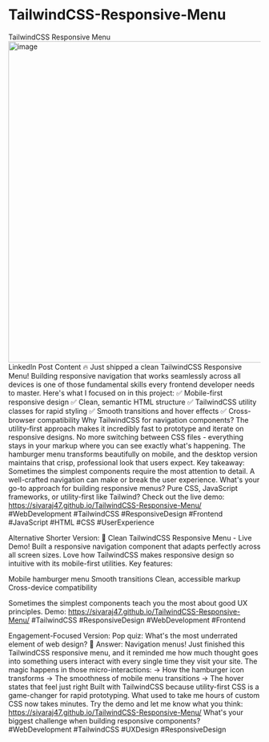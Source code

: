 # TailwindCSS-Responsive-Menu
TailwindCSS Responsive Menu
<img width="1366" height="641" alt="image" src="https://github.com/user-attachments/assets/29943d3c-10d4-4038-be8a-51abef94ad8b" />
LinkedIn Post Content
🔥 Just shipped a clean TailwindCSS Responsive Menu!
Building responsive navigation that works seamlessly across all devices is one of those fundamental skills every frontend developer needs to master.
Here's what I focused on in this project:
✅ Mobile-first responsive design
✅ Clean, semantic HTML structure
✅ TailwindCSS utility classes for rapid styling
✅ Smooth transitions and hover effects
✅ Cross-browser compatibility
Why TailwindCSS for navigation components?
The utility-first approach makes it incredibly fast to prototype and iterate on responsive designs. No more switching between CSS files - everything stays in your markup where you can see exactly what's happening.
The hamburger menu transforms beautifully on mobile, and the desktop version maintains that crisp, professional look that users expect.
Key takeaway: Sometimes the simplest components require the most attention to detail. A well-crafted navigation can make or break the user experience.
What's your go-to approach for building responsive menus? Pure CSS, JavaScript frameworks, or utility-first like Tailwind?
Check out the live demo: https://sivaraj47.github.io/TailwindCSS-Responsive-Menu/
#WebDevelopment #TailwindCSS #ResponsiveDesign #Frontend #JavaScript #HTML #CSS #UserExperience

Alternative Shorter Version:
🚀 Clean TailwindCSS Responsive Menu - Live Demo!
Built a responsive navigation component that adapts perfectly across all screen sizes. Love how TailwindCSS makes responsive design so intuitive with its mobile-first utilities.
Key features:

Mobile hamburger menu
Smooth transitions
Clean, accessible markup
Cross-device compatibility

Sometimes the simplest components teach you the most about good UX principles.
Demo: https://sivaraj47.github.io/TailwindCSS-Responsive-Menu/
#TailwindCSS #ResponsiveDesign #WebDevelopment #Frontend

Engagement-Focused Version:
Pop quiz: What's the most underrated element of web design? 🤔
Answer: Navigation menus!
Just finished this TailwindCSS responsive menu, and it reminded me how much thought goes into something users interact with every single time they visit your site.
The magic happens in those micro-interactions:
→ How the hamburger icon transforms
→ The smoothness of mobile menu transitions
→ The hover states that feel just right
Built with TailwindCSS because utility-first CSS is a game-changer for rapid prototyping. What used to take me hours of custom CSS now takes minutes.
Try the demo and let me know what you think: https://sivaraj47.github.io/TailwindCSS-Responsive-Menu/
What's your biggest challenge when building responsive components?
#WebDevelopment #TailwindCSS #UXDesign #ResponsiveDesign

